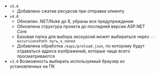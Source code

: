 - `v5.0`
	- Добавлено сжатие ресурсов при отправке клиенту
- `v4.0`
	- Обновлен .NET/Nuke до 8, убраны все предупреждения
	- Обновлена структура проекта до последней версии ASP.NET Core
	- Базовая папка для выбора экскурсий может выбираться через `--excursionsPath путь_к_папке`
	- Добавлена обработка `/eapi/preload.json`, по которому будут отдаваться адреса изображений, которые чаще всего просматриваются
- `v3.0` Возможность выбирать используемый браузер из установленных на ПК
